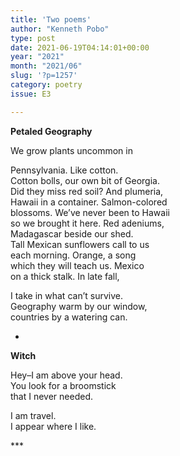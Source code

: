 ```yaml
---
title: 'Two poems'
author: "Kenneth Pobo"
type: post
date: 2021-06-19T04:14:01+00:00
year: "2021"
month: "2021/06"
slug: '?p=1257'
category: poetry
issue: E3

---
```

**Petaled Geography**

We grow plants uncommon in

Pennsylvania. Like cotton.  
Cotton bolls, our own bit of Georgia.  
Did they miss red soil? And plumeria,  
Hawaii in a container. Salmon-colored  
blossoms. We’ve never been to Hawaii  
so we brought it here. Red adeniums,  
Madagascar beside our shed.  
Tall Mexican sunflowers call to us  
each morning. Orange, a song  
which they will teach us. Mexico  
on a thick stalk. In late fall,

I take in what can’t survive.  
Geography warm by our window,  
countries by a watering can.

*

**Witch**

Hey&#8211;I am above your head.  
You look for a broomstick  
that I never needed.

I am travel.  
I appear where I like.

\***
